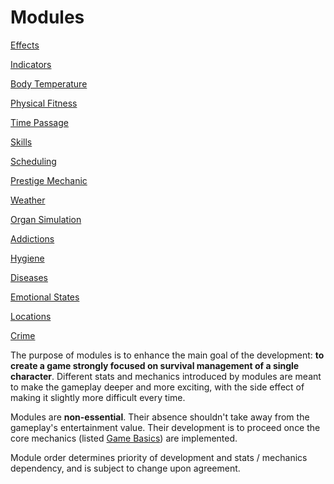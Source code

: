 # Modules

[Effects](./Effects-ffab63a0-653c-4b43-8715-495b60659dcc.md)

[Indicators](./Indicators-d56965a7-2991-45d5-af6f-709de9b56f32.md)

[Body Temperature](./Body-Temperature-e2d5b08c-6149-40dc-a291-1d838ed03a70.md)

[Physical Fitness](./Physical-Fitness-d88ac051-f9c1-4c61-9d72-b72364363604.md)

[Time Passage](./Time-Passage-21b1ec20-0116-4a40-adf2-039a76b7b69f.md)

[Skills](./Skills-7a7bc915-fc5c-4d39-b2cd-fe03738c50f3.md)

[Scheduling](./Scheduling-11e92677-928e-43e6-abee-1da3ad30cbe6.md)

[Prestige Mechanic](./Prestige-Mechanic-bb1f26e2-869c-4e54-bfec-72c4ea3ea9a4.md)

[Weather](./Weather-8679dce2-ba88-46f9-9e36-47f0bc9e6709.md)

[Organ Simulation](./Organ-Simulation-8b43727b-71a7-47d0-8a84-c1b496856892.md)

[Addictions](./Addictions-4d0e8971-af4f-42f2-b343-337729637c2a.md)

[Hygiene](./Hygiene-30765a19-f0eb-4d28-b1d2-ee32a0f82e3d.md)

[Diseases](./Diseases-cebda2dc-a3b2-425b-a2f1-2bf577d2ef8f.md)

[Emotional States](./Emotional-States-bcd801cf-b933-418b-819d-3c163a8c8b7d.md)

[Locations](./Locations-cf0e1de8-3ded-4089-bd94-853e15b2ad91.md)

[Crime](./Crime-8edb153c-5b50-4bf1-afe8-d212a5b9a6f1.md)

The purpose of modules is to enhance the main goal of the development: **to create a game strongly focused on survival management of a single character**. Different stats and mechanics introduced by modules are meant to make the gameplay deeper and more exciting, with the side effect of making it slightly more difficult every time.

Modules are **non-essential**. Their absence shouldn't take away from the gameplay's entertainment value. Their development is to proceed once the core mechanics (listed [Game Basics](https://www.notion.so/2b1a9919-aaaa-4a60-92ef-09ce8b88e96b)) are implemented.

Module order determines priority of development and stats / mechanics dependency, and is subject to change upon agreement.
